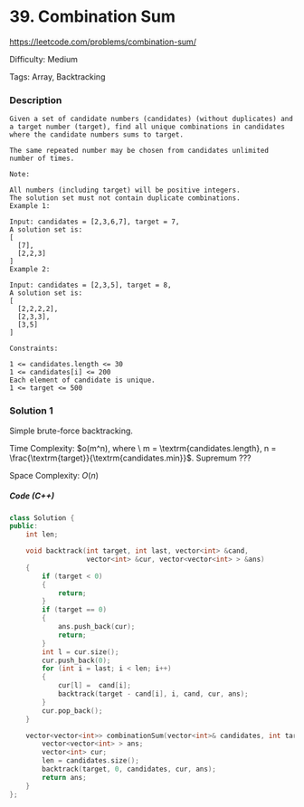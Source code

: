 # 39. Combination Sum

<https://leetcode.com/problems/combination-sum/>

Difficulty: Medium

Tags: Array, Backtracking

### Description
```plain
Given a set of candidate numbers (candidates) (without duplicates) and a target number (target), find all unique combinations in candidates where the candidate numbers sums to target.

The same repeated number may be chosen from candidates unlimited number of times.

Note:

All numbers (including target) will be positive integers.
The solution set must not contain duplicate combinations.
Example 1:

Input: candidates = [2,3,6,7], target = 7,
A solution set is:
[
  [7],
  [2,2,3]
]
Example 2:

Input: candidates = [2,3,5], target = 8,
A solution set is:
[
  [2,2,2,2],
  [2,3,3],
  [3,5]
]

Constraints:

1 <= candidates.length <= 30
1 <= candidates[i] <= 200
Each element of candidate is unique.
1 <= target <= 500
```

### Solution 1
Simple brute-force backtracking.

Time Complexity: $o(m^n), where \ m = \textrm{candidates.length}, n = \frac{\textrm{target}}{\textrm{candidates.min}}$. Supremum ???

Space Complexity: $O(n)$

##### Code (C++)
```cpp
class Solution {
public:
    int len;

    void backtrack(int target, int last, vector<int> &cand,
                   vector<int> &cur, vector<vector<int> > &ans)
    {
        if (target < 0)
        {
            return;
        }
        if (target == 0)
        {
            ans.push_back(cur);
            return;
        }
        int l = cur.size();
        cur.push_back(0);
        for (int i = last; i < len; i++)
        {
            cur[l] =  cand[i];
            backtrack(target - cand[i], i, cand, cur, ans);
        }
        cur.pop_back();
    }

    vector<vector<int>> combinationSum(vector<int>& candidates, int target) {
        vector<vector<int> > ans;
        vector<int> cur;
        len = candidates.size();
        backtrack(target, 0, candidates, cur, ans);
        return ans;
    }
};
```
